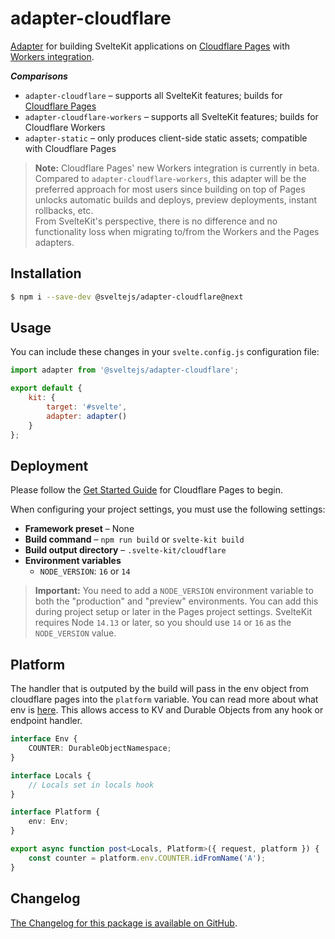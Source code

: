# adapter-cloudflare

[Adapter](https://kit.svelte.dev/docs#adapters) for building SvelteKit applications on [Cloudflare Pages](https://developers.cloudflare.com/pages/) with [Workers integration](https://developers.cloudflare.com/pages/platform/functions).

_**Comparisons**_

- `adapter-cloudflare` – supports all SvelteKit features; builds for
  [Cloudflare Pages](https://blog.cloudflare.com/cloudflare-pages-goes-full-stack/)
- `adapter-cloudflare-workers` – supports all SvelteKit features; builds for
  Cloudflare Workers
- `adapter-static` – only produces client-side static assets; compatible with
  Cloudflare Pages

> **Note:** Cloudflare Pages' new Workers integration is currently in beta.<br/>
> Compared to `adapter-cloudflare-workers`, this adapter will be the preferred approach for most users since building on top of Pages unlocks automatic builds and deploys, preview deployments, instant rollbacks, etc.<br/>
> From SvelteKit's perspective, there is no difference and no functionality loss when migrating to/from the Workers and the Pages adapters.

## Installation

```sh
$ npm i --save-dev @sveltejs/adapter-cloudflare@next
```

## Usage

You can include these changes in your `svelte.config.js` configuration file:

```js
import adapter from '@sveltejs/adapter-cloudflare';

export default {
	kit: {
		target: '#svelte',
		adapter: adapter()
	}
};
```

## Deployment

Please follow the [Get Started Guide](https://developers.cloudflare.com/pages/get-started) for Cloudflare Pages to begin.

When configuring your project settings, you must use the following settings:

- **Framework preset** – None
- **Build command** – `npm run build` or `svelte-kit build`
- **Build output directory** – `.svelte-kit/cloudflare`
- **Environment variables**
  - `NODE_VERSION`: `16` or `14`

> **Important:** You need to add a `NODE_VERSION` environment variable to both the "production" and "preview" environments. You can add this during project setup or later in the Pages project settings. SvelteKit requires Node `14.13` or later, so you should use `14` or `16` as the `NODE_VERSION` value.

## Platform

The handler that is outputed by the build will pass in the env object from cloudflare pages into the `platform` variable. You can read more about what env is [here](https://developers.cloudflare.com/pages/platform/functions#adding-bindings). This allows access to KV and Durable Objects from any hook or endpoint handler.

```ts
interface Env {
	COUNTER: DurableObjectNamespace;
}

interface Locals {
	// Locals set in locals hook
}

interface Platform {
	env: Env;
}

export async function post<Locals, Platform>({ request, platform }) {
	const counter = platform.env.COUNTER.idFromName('A');
}
```

## Changelog

[The Changelog for this package is available on GitHub](https://github.com/sveltejs/kit/blob/master/packages/adapter-cloudflare/CHANGELOG.md).
